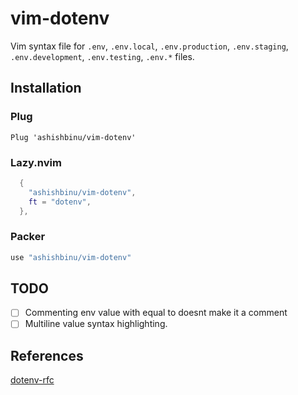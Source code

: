# vim-dotenv

Vim syntax file for `.env`, `.env.local`, `.env.production`, `.env.staging`, `.env.development`, `.env.testing`, `.env.*` files.

## Installation

### Plug

```vim
Plug 'ashishbinu/vim-dotenv'
```

### Lazy.nvim

```lua
  {
    "ashishbinu/vim-dotenv",
    ft = "dotenv",
  },
```

### Packer

```lua
use "ashishbinu/vim-dotenv"
```

## TODO

- [ ] Commenting env value with equal to doesnt make it a comment
- [ ] Multiline value syntax highlighting.

## References

[dotenv-rfc](https://smartmob-rfc.readthedocs.io/en/latest/2-dotenv.html)
